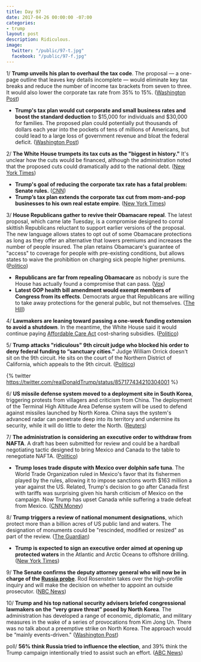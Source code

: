 ```yaml
---
title: Day 97
date: 2017-04-26 00:00:00 -07:00
categories:
- trump
layout: post
description: Ridiculous.
image:
  twitter: "/public/97-t.jpg"
  facebook: "/public/97-f.jpg"
---
```


1/ **Trump unveils his plan to overhaul the tax code**. The proposal — a one-page outline that leaves key details incomplete — would  eliminate key tax breaks and reduce the number of income tax brackets from seven to three. It would also lower the corporate tax rate from 35% to 15%. ([Washington Post](https://www.washingtonpost.com/business/economy/trump-to-unveil-proposal-for-massive-tax-cut/2017/04/26/2097fe42-2a94-11e7-be51-b3fc6ff7faee_story.html))

* **Trump's tax plan would cut corporate and small business rates and boost the standard deduction** to $15,000 for individuals and $30,000 for families. The proposed plan could potentially put thousands of dollars each year into the pockets of tens of millions of Americans, but could lead to a large loss of government revenue and bloat the federal deficit. ([Washington Post](https://www.washingtonpost.com/business/economy/washington-braces-for-details-of-trumps-tax-reform-plan/2017/04/25/1fba8b30-29df-11e7-a616-d7c8a68c1a66_story.html)) 

2/ **The White House trumpets its tax cuts as the "biggest in history."** It's unclear how the cuts would be financed, although the administration noted that the proposed cuts could dramatically add to the national debt. ([New York Times](https://www.nytimes.com/2017/04/26/us/politics/trump-tax-cut-plan.html))

* **Trump's goal of reducing the corporate tax rate has a fatal problem: Senate rules.** ([CNN](http://www.cnn.com/2017/04/25/politics/donald-trump-tax-plan-senate-rules/index.html))
* **Trump’s tax plan extends the corporate tax cut from mom-and-pop businesses to his own real estate empire**. ([New York Times](https://www.nytimes.com/2017/04/25/us/politics/tax-plan-trump.html))

3/ **House Republicans gather to revive their Obamacare repeal**. The latest proposal, which came late Tuesday, is a compromise designed to corral skittish Republicans reluctant to support earlier versions of the proposal. The new language allows states to opt out of some Obamacare protections as long as they offer an alternative that lowers premiums and increases the number of people insured. The plan retains Obamacare's guarantee of "access" to coverage for people with pre-existing conditions, but allows states to waive the prohibition on charging sick people higher premiums. ([Politico](http://www.politico.com/story/2017/04/26/new-obamacare-repeal-plan-republicans-trump-237625))

* **Republicans are far from repealing Obamacare** as nobody is sure the House has actually found a compromise that can pass. ([Vox](http://www.vox.com/policy-and-politics/2017/4/26/15430182/republican-health-care-bill-revived-or-not))
* **Latest GOP health bill amendment would exempt members of Congress from its effects**. Democrats argue that Republicans are willing to take away protections for the general public, but not themselves. ([The Hill](http://thehill.com/policy/healthcare/330592-house-gop-health-bill-changes-exempt-members-of-congress))

4/ **Lawmakers are leaning toward passing a one-week funding extension to avoid a shutdown**. In the meantime, the White House said it would continue paying <a href="{{ site.url }}{{ site.baseurl }}/trump-health-care/">Affordable Care Act</a> cost-sharing subsidies. ([Politico](http://www.politico.com/story/2017/04/26/nancy-pelosi-mick-mulvaney-clash-budget-237630))

5/ **Trump attacks "ridiculous" 9th circuit judge who blocked his order to deny federal funding to “sanctuary cities.”** Judge William Orrick doesn't sit on the 9th circuit. He sits on the court of the Northern District of California, which appeals to the 9th circuit. ([Politico](http://www.politico.com/story/2017/04/26/trump-tweets-sanctuary-cities-237620))

{% twitter https://twitter.com/realDonaldTrump/status/857177434210304001 %}

6/ **US missile defense system moved to a deployment site in South Korea**, triggering protests from villagers and criticism from China. The deployment of the Terminal High Altitude Area Defense system will be used to defend against missiles launched by North Korea. China says the system's advanced radar can penetrate deep into its territory and undermine its security, while it will do little to deter the North. ([Reuters](http://www.reuters.com/article/us-southkorea-usa-thaad-idUSKBN17R2VA))

7/ **The administration is considering an executive order to withdraw from NAFTA**. A draft has been submitted for review and could be a hardball negotiating tactic designed to bring Mexico and Canada to the table to renegotiate NAFTA. ([Politico](http://www.politico.com/story/2017/04/26/white-house-nafta-withdraw-trump-237632))

* **Trump loses trade dispute with Mexico over dolphin safe tuna**. The World Trade Organization ruled in Mexico's favor that its fishermen played by the rules, allowing it to impose sanctions worth $163 million a year against the US. Related, Trump's decision to go after Canada first with tariffs was surprising given his harsh criticism of Mexico on the campaign. Now Trump has upset Canada while suffering a trade defeat from Mexico. ([CNN Money](http://money.cnn.com/2017/04/25/news/economy/mexico-us-wto-tuna/index.html))

8/ **Trump triggers a review of national monument designations**, which protect more than a billion acres of US public land and waters. The designation of monuments could be "rescinded, modified or resized" as part of the review. ([The Guardian](https://www.theguardian.com/us-news/2017/apr/26/trump-national-monuments-review-obama-wilderness))

* **Trump is expected to sign an executive order aimed at opening up protected waters** in the Atlantic and Arctic Oceans to offshore drilling. ([New York Times](https://www.nytimes.com/2017/04/25/us/politics/national-monuments-energy-drilling.html))

9/ **The Senate confirms the deputy attorney general who will now be in charge of the <a href="{{ site.baseurl }}/trump-russia-investigation/">Russia probe</a>**. Rod Rosenstein takes over the high-profile inquiry and will make the decision on whether to appoint an outside prosecutor. ([NBC News](http://www.nbcnews.com/politics/politics-news/senate-confirms-deputy-attorney-general-charge-russia-probe-n750921))

10/ **Trump and his top national security advisers briefed congressional lawmakers on the “very grave threat” posed by North Korea**. The administration has developed a range of economic, diplomatic, and military measures in the wake of a series of provocations from Kim Jong Un. There was no talk about a preemptive strike on North Korea. The approach would be “mainly events-driven." ([Washington Post](https://www.washingtonpost.com/politics/white-house-briefs-senators-on-very-grave-threat-from-north-korea/2017/04/26/12a5c21a-2a9e-11e7-be51-b3fc6ff7faee_story.html))

poll/ **56% think Russia tried to influence the election**, and 39% think the Trump campaign intentionally tried to assist such an effort. ([ABC News](http://abcnews.go.com/Politics/views-russian-influence-reflect-partisan-finger-pointing-poll/story?id=47008462))
